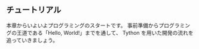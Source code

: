 チュートリアル
--------------------

本章からいよいよプログラミングのスタートです。
事前準備からプログラミングの王道である「Hello, World!」までを通して、
Tython を用いた開発の流れを追っていきましょう。

